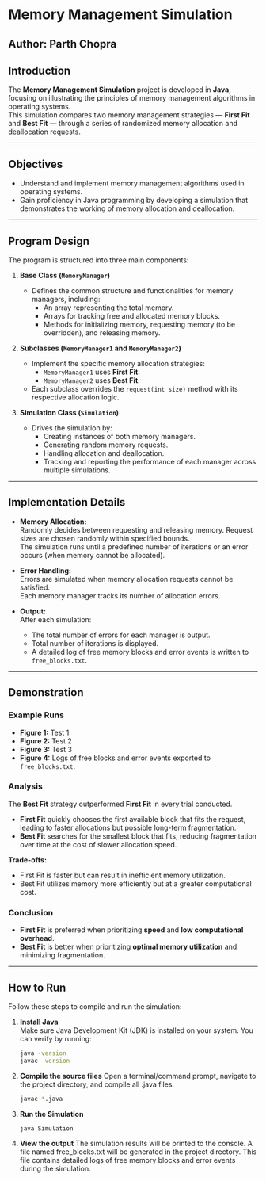 # Memory Management Simulation

**Author:** Parth Chopra    
---

## Introduction

The **Memory Management Simulation** project is developed in **Java**, focusing on illustrating the principles of memory management algorithms in operating systems.  
This simulation compares two memory management strategies — **First Fit** and **Best Fit** — through a series of randomized memory allocation and deallocation requests.

---

## Objectives

- Understand and implement memory management algorithms used in operating systems.
- Gain proficiency in Java programming by developing a simulation that demonstrates the working of memory allocation and deallocation.

---

## Program Design

The program is structured into three main components:

1. **Base Class (`MemoryManager`)**
   - Defines the common structure and functionalities for memory managers, including:
     - An array representing the total memory.
     - Arrays for tracking free and allocated memory blocks.
     - Methods for initializing memory, requesting memory (to be overridden), and releasing memory.

2. **Subclasses (`MemoryManager1` and `MemoryManager2`)**
   - Implement the specific memory allocation strategies:
     - `MemoryManager1` uses **First Fit**.
     - `MemoryManager2` uses **Best Fit**.
   - Each subclass overrides the `request(int size)` method with its respective allocation logic.

3. **Simulation Class (`Simulation`)**
   - Drives the simulation by:
     - Creating instances of both memory managers.
     - Generating random memory requests.
     - Handling allocation and deallocation.
     - Tracking and reporting the performance of each manager across multiple simulations.

---

## Implementation Details

- **Memory Allocation:**  
  Randomly decides between requesting and releasing memory. Request sizes are chosen randomly within specified bounds.  
  The simulation runs until a predefined number of iterations or an error occurs (when memory cannot be allocated).

- **Error Handling:**  
  Errors are simulated when memory allocation requests cannot be satisfied.  
  Each memory manager tracks its number of allocation errors.

- **Output:**  
  After each simulation:
  - The total number of errors for each manager is output.
  - Total number of iterations is displayed.
  - A detailed log of free memory blocks and error events is written to `free_blocks.txt`.

---

## Demonstration

### Example Runs

- **Figure 1:** Test 1  
- **Figure 2:** Test 2  
- **Figure 3:** Test 3  
- **Figure 4:** Logs of free blocks and error events exported to `free_blocks.txt`.

### Analysis

The **Best Fit** strategy outperformed **First Fit** in every trial conducted.

- **First Fit** quickly chooses the first available block that fits the request, leading to faster allocations but possible long-term fragmentation.
- **Best Fit** searches for the smallest block that fits, reducing fragmentation over time at the cost of slower allocation speed.

**Trade-offs:**
- First Fit is faster but can result in inefficient memory utilization.
- Best Fit utilizes memory more efficiently but at a greater computational cost.

### Conclusion

- **First Fit** is preferred when prioritizing **speed** and **low computational overhead**.
- **Best Fit** is better when prioritizing **optimal memory utilization** and minimizing fragmentation.

---

## How to Run

Follow these steps to compile and run the simulation:

1. **Install Java**  
   Make sure Java Development Kit (JDK) is installed on your system. You can verify by running:
   ```bash
   java -version
   javac -version
   
2. **Compile the source files**
   Open a terminal/command prompt, navigate to the project directory, and compile all .java files:
    ```bash
   javac *.java
   
3. **Run the Simulation**
   ```bash
   java Simulation
   
4. **View the output**
  The simulation results will be printed to the console.
  A file named free_blocks.txt will be generated in the project directory. This file     contains detailed logs of free memory blocks and error events during the simulation.

